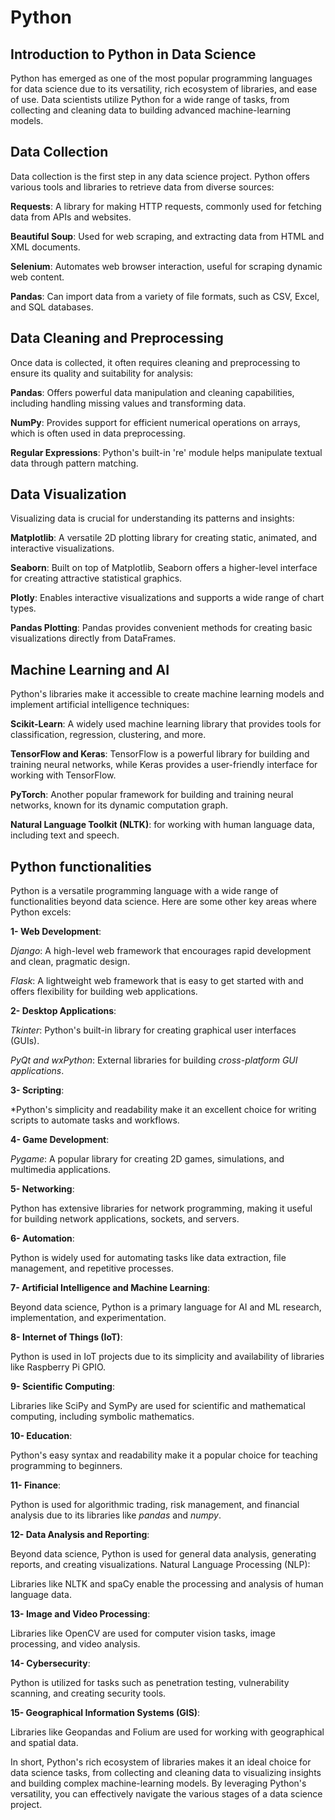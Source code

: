 # Python

## Introduction to Python in Data Science
Python has emerged as one of the most popular programming languages for data science due to its versatility, rich ecosystem of libraries, and ease of use. Data scientists utilize Python for a wide range of tasks, from collecting and cleaning data to building advanced machine-learning models.

## Data Collection

Data collection is the first step in any data science project. Python offers various tools and libraries to retrieve data from diverse sources:

**Requests**: A library for making HTTP requests, commonly used for fetching data from APIs and websites.

**Beautiful Soup**: Used for web scraping, and extracting data from HTML and XML documents.

**Selenium**: Automates web browser interaction, useful for scraping dynamic web content.

**Pandas**: Can import data from a variety of file formats, such as CSV, Excel, and SQL databases.


## Data Cleaning and Preprocessing
Once data is collected, it often requires cleaning and preprocessing to ensure its quality and suitability for analysis:

**Pandas**: Offers powerful data manipulation and cleaning capabilities, including handling missing values and transforming data.

**NumPy**: Provides support for efficient numerical operations on arrays, which is often used in data preprocessing.

**Regular Expressions**: Python's built-in 're' module helps manipulate textual data through pattern matching.


## Data Visualization
Visualizing data is crucial for understanding its patterns and insights:

**Matplotlib**: A versatile 2D plotting library for creating static, animated, and interactive visualizations.

**Seaborn**: Built on top of Matplotlib, Seaborn offers a higher-level interface for creating attractive statistical graphics.

**Plotly**: Enables interactive visualizations and supports a wide range of chart types.

**Pandas Plotting**: Pandas provides convenient methods for creating basic visualizations directly from DataFrames.


## Machine Learning and AI
Python's libraries make it accessible to create machine learning models and implement artificial intelligence techniques:

**Scikit-Learn**: A widely used machine learning library that provides tools for classification, regression, clustering, and more.

**TensorFlow and Keras**: TensorFlow is a powerful library for building and training neural networks, while Keras provides a user-friendly interface for working with TensorFlow.

**PyTorch**: Another popular framework for building and training neural networks, known for its dynamic computation graph.

**Natural Language Toolkit (NLTK)**: for working with human language data, including text and speech.



## Python functionalities

Python is a versatile programming language with a wide range of functionalities beyond data science. Here are some other key areas where Python excels:

**1- Web Development**:

*Django*: A high-level web framework that encourages rapid development and clean, pragmatic design.

*Flask*: A lightweight web framework that is easy to get started with and offers flexibility for building web applications.

**2- Desktop Applications**:

*Tkinter*: Python's built-in library for creating graphical user interfaces (GUIs).

*PyQt and wxPython*: External libraries for building *cross-platform GUI applications*.

**3- Scripting**:

*Python's simplicity and readability make it an excellent choice for writing scripts to automate tasks and workflows.

**4- Game Development**:

*Pygame*: A popular library for creating 2D games, simulations, and multimedia applications.

**5- Networking**:

Python has extensive libraries for network programming, making it useful for building network applications, sockets, and servers.

**6- Automation**:

Python is widely used for automating tasks like data extraction, file management, and repetitive processes.

**7- Artificial Intelligence and Machine Learning**:

Beyond data science, Python is a primary language for AI and ML research, implementation, and experimentation.

**8- Internet of Things (IoT)**:

Python is used in IoT projects due to its simplicity and availability of libraries like Raspberry Pi GPIO.

**9- Scientific Computing**:

Libraries like SciPy and SymPy are used for scientific and mathematical computing, including symbolic mathematics.

**10- Education**:

Python's easy syntax and readability make it a popular choice for teaching programming to beginners.

**11- Finance**:

Python is used for algorithmic trading, risk management, and financial analysis due to its libraries like *pandas* and *numpy*.

**12- Data Analysis and Reporting**:

Beyond data science, Python is used for general data analysis, generating reports, and creating visualizations.
Natural Language Processing (NLP):

Libraries like NLTK and spaCy enable the processing and analysis of human language data.

**13- Image and Video Processing**:

Libraries like OpenCV are used for computer vision tasks, image processing, and video analysis.

**14- Cybersecurity**:

Python is utilized for tasks such as penetration testing, vulnerability scanning, and creating security tools.

**15- Geographical Information Systems (GIS)**:

Libraries like Geopandas and Folium are used for working with geographical and spatial data.


In short, Python's rich ecosystem of libraries makes it an ideal choice for data science tasks, from collecting and cleaning data to visualizing insights and building complex machine-learning models. By leveraging Python's versatility, you can effectively navigate the various stages of a data science project.


